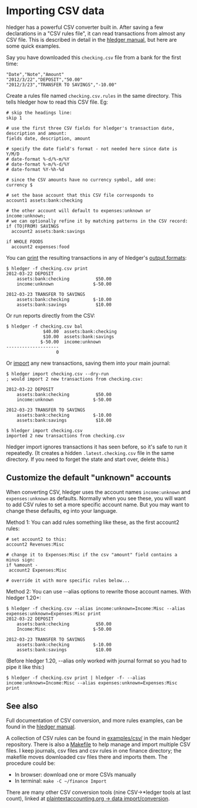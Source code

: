 # Importing CSV data

<div class=pagetoc>

<!-- toc -->
</div>

hledger has a powerful CSV converter built in. After saving a few
declarations in a "CSV rules file", it can read transactions from
almost any CSV file. This is described in detail in the [hledger manual][csv format],
but here are some quick examples.

Say you have downloaded this `checking.csv` file from a bank for the first time:
```csv
"Date","Note","Amount"
"2012/3/22","DEPOSIT","50.00"
"2012/3/23","TRANSFER TO SAVINGS","-10.00"
```

Create a rules file named `checking.csv.rules` in the same directory.
This tells hledger how to read this CSV file. Eg:
```rules
# skip the headings line:
skip 1

# use the first three CSV fields for hledger's transaction date, description and amount:
fields date, description, amount

# specify the date field's format - not needed here since date is Y/M/D
# date-format %-d/%-m/%Y
# date-format %-m/%-d/%Y
# date-format %Y-%h-%d

# since the CSV amounts have no currency symbol, add one:
currency $

# set the base account that this CSV file corresponds to
account1 assets:bank:checking

# the other account will default to expenses:unknown or income:unknown;
# we can optionally refine it by matching patterns in the CSV record:
if (TO|FROM) SAVINGS
  account2 assets:bank:savings

if WHOLE FOODS
  account2 expenses:food
```

You can [print] the resulting transactions in any of hledger's [output formats]:
```shell
$ hledger -f checking.csv print
2012-03-22 DEPOSIT
    assets:bank:checking          $50.00
    income:unknown               $-50.00

2012-03-23 TRANSFER TO SAVINGS
    assets:bank:checking         $-10.00
    assets:bank:savings           $10.00

```

Or run reports directly from the CSV:
```shell
$ hledger -f checking.csv bal
              $40.00  assets:bank:checking
              $10.00  assets:bank:savings
             $-50.00  income:unknown
--------------------
                   0
```

Or [import] any new transactions, saving them into your main journal:

```shell
$ hledger import checking.csv --dry-run 
; would import 2 new transactions from checking.csv:

2012-03-22 DEPOSIT
    assets:bank:checking          $50.00
    income:unknown               $-50.00

2012-03-23 TRANSFER TO SAVINGS
    assets:bank:checking         $-10.00
    assets:bank:savings           $10.00

$ hledger import checking.csv
imported 2 new transactions from checking.csv
```

hledger import ignores transactions it has seen before, so it's safe
to run it repeatedly. (It creates a hidden `.latest.checking.csv` file
in the same directory. If you need to forget the state and start over,
delete this.)

## Customize the default "unknown" accounts

When converting CSV, hledger uses the account names `income:unknown`
and `expenses:unknown` as defaults. Normally when you see these, you
will want to add CSV rules to set a more specific account name.
But you may want to change these defaults, eg into your language.

Method 1:
You can add rules something like these, as the first account2 rules:

```rules
# set account2 to this:
account2 Revenues:Misc

# change it to Expenses:Misc if the csv "amount" field contains a minus sign:
if %amount -
 account2 Expenses:Misc

# override it with more specific rules below...
```

Method 2:
You can use --alias options to rewrite those account names.
With hledger 1.20+:

```shell
$ hledger -f checking.csv --alias income:unknown=Income:Misc --alias expenses:unknown=Expenses:Misc print
2012-03-22 DEPOSIT
    assets:bank:checking          $50.00
    Income:Misc                  $-50.00

2012-03-23 TRANSFER TO SAVINGS
    assets:bank:checking         $-10.00
    assets:bank:savings           $10.00

```

(Before hledger 1.20, --alias only worked with journal format so you had to pipe it like this:)

```shell
$ hledger -f checking.csv print | hledger -f- --alias income:unknown=Income:Misc --alias expenses:unknown=Expenses:Misc print
```


## See also

Full documentation of CSV conversion, and more rules examples, can be
found in the [hledger manual][csv format].

A collection of CSV rules can be found in [examples/csv/] in the main hledger repository.
There is also a [Makefile](https://github.com/simonmichael/hledger/blob/master/examples/csv/Makefile)
to help manage and import multiple CSV files. I keep journals, csv files and csv rules in one finance directory;
the makefile moves downloaded csv files there and imports them. The procedure could be:

- In browser: download one or more CSVs manually
- In terminal: `make -C ~/finance Import`

There are many other CSV conversion tools (nine CSV->*ledger tools at last count), linked at
[plaintextaccounting.org -> data import/conversion](https://plaintextaccounting.org/#data-importconversion).


[output formats]: hledger.html#output-format
[csv format]: hledger.html#csv-format
[print]: hledger.html#print
[import]: hledger.html#import
[examples/csv/]: https://github.com/simonmichael/hledger/tree/master/examples/csv
